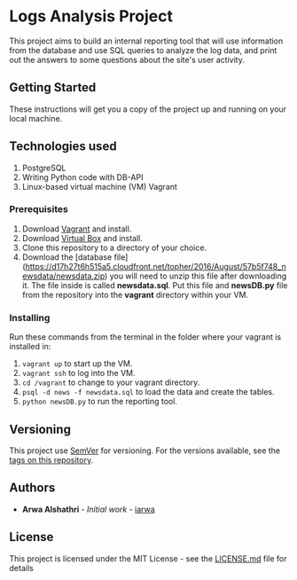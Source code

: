 # Logs Analysis Project

This project aims to build an internal reporting tool that will use information from the database and use SQL queries to analyze the log data, and print out the answers to some questions about the site's user activity.

## Getting Started

These instructions will get you a copy of the project up and running on your local machine.

## Technologies used

1. PostgreSQL
2. Writing Python code with DB-API
3. Linux-based virtual machine (VM) Vagrant

### Prerequisites

1. Download [Vagrant](https://www.vagrantup.com/) and install.
2. Download [Virtual Box](https://www.virtualbox.org/) and install.
3. Clone this repository to a directory of your choice.
4. Download the [database file] (https://d17h27t6h515a5.cloudfront.net/topher/2016/August/57b5f748_newsdata/newsdata.zip) you will need to unzip this file after downloading it. The file inside is called **newsdata.sql**. Put this file and **newsDB.py** file from the repository into the **vagrant** directory within your VM.

### Installing

Run these commands from the terminal in the folder where your vagrant is installed in:

1. ```vagrant up``` to start up the VM.
2. ```vagrant ssh``` to log into the VM.
3. ```cd /vagrant``` to change to your vagrant directory.
4. ```psql -d news -f newsdata.sql``` to load the data and create the tables.
5. ```python newsDB.py``` to run the reporting tool.

## Versioning

This project use [SemVer](http://semver.org/) for versioning. For the versions available, see the [tags on this repository](https://github.com/iarwa/Log-analysis-project).

## Authors

* **Arwa Alshathri** - *Initial work* - [iarwa](https://github.com/iarwa)

## License

This project is licensed under the MIT License - see the [LICENSE.md](https://github.com/iarwa/Log-analysis-project/blob/master/LICENSE) file for details
